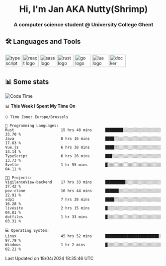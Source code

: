 <h1 align="center">Hi, I'm Jan AKA Nutty(Shrimp)</h1>
<h3 align="center">A computer science student @ University College Ghent</h3>

<h2 align="left">🛠️ Languages and Tools</h2>

###

<div align="left">
  <img src="https://cdn.jsdelivr.net/gh/devicons/devicon/icons/typescript/typescript-original.svg" height="40" width="52" alt="typescript logo"  />
  <img src="https://cdn.jsdelivr.net/gh/devicons/devicon/icons/react/react-original.svg" height="40" width="52" alt="react logo"  />
  <img src="https://cdn.jsdelivr.net/gh/devicons/devicon/icons/sass/sass-original.svg" height="40" width="52" alt="sass logo"  />
  <img src="https://cdn.jsdelivr.net/gh/devicons/devicon@latest/icons/rust/rust-original.svg" height="40" width="52" alt="rust logo" />
  <img src="https://cdn.jsdelivr.net/gh/devicons/devicon/icons/go/go-original.svg" height="40" width="52" alt="go logo"  />
  <img src="https://cdn.jsdelivr.net/gh/devicons/devicon/icons/lua/lua-original.svg" height="40" width="52" alt="lua logo"  />
  <img src="https://cdn.jsdelivr.net/gh/devicons/devicon/icons/docker/docker-original.svg" height="40" width="52" alt="docker logo"  />
</div>

<h2>📊 Some stats</h2>

<!--START_SECTION:waka-->
![Code Time](http://img.shields.io/badge/Code%20Time-4%2C412%20hrs%2015%20mins-blue)

📊 **This Week I Spent My Time On** 

```text
🕑︎ Time Zone: Europe/Brussels

💬 Programming Languages: 
Rust                     15 hrs 48 mins      ████████░░░░░░░░░░░░░░░░░   33.70 % 
Java                     8 hrs 16 mins       ████░░░░░░░░░░░░░░░░░░░░░   17.63 % 
Vue.js                   6 hrs 38 mins       ████░░░░░░░░░░░░░░░░░░░░░   14.14 % 
TypeScript               6 hrs 26 mins       ███░░░░░░░░░░░░░░░░░░░░░░   13.73 % 
Svelte                   1 hr 55 mins        █░░░░░░░░░░░░░░░░░░░░░░░░   04.11 % 

🐱‍💻 Projects: 
VigilanceView-backend    17 hrs 33 mins      █████████░░░░░░░░░░░░░░░░   37.42 % 
pov-clone                10 hrs 44 mins      ██████░░░░░░░░░░░░░░░░░░░   22.91 % 
sdp1                     7 hrs 38 mins       ████░░░░░░░░░░░░░░░░░░░░░   16.28 % 
livesite                 2 hrs 15 mins       █░░░░░░░░░░░░░░░░░░░░░░░░   04.81 % 
dotfiles                 1 hr 33 mins        █░░░░░░░░░░░░░░░░░░░░░░░░   03.31 % 

💻 Operating System: 
Linux                    45 hrs 52 mins      ████████████████████████░   97.79 % 
Windows                  1 hr 2 mins         █░░░░░░░░░░░░░░░░░░░░░░░░   02.21 % 
```


 Last Updated on 18/04/2024 18:35:46 UTC
<!--END_SECTION:waka-->
